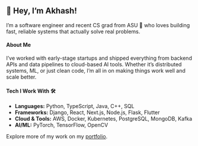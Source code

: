 ## 👋 Hey, I’m Akhash!

I’m a software engineer and recent CS grad from ASU 🌵 who loves building fast, reliable systems that actually solve real problems.

#### About Me
I’ve worked with early-stage startups and shipped everything from backend APIs and data pipelines to cloud-based AI tools. Whether it’s distributed systems, ML, or just clean code, I’m all in on making things work well and scale better.

#### Tech I Work With 🛠️
- **Languages:** Python, TypeScript, Java, C++, SQL
- **Frameworks:** Django, React, Next.js, Node.js, Flask, Flutter
- **Cloud & Tools:** AWS, Docker, Kubernetes, PostgreSQL, MongoDB, Kafka
- **AI/ML:** PyTorch, TensorFlow, OpenCV 

Explore more of my work on my [portfolio](https://akhash.dev).  
